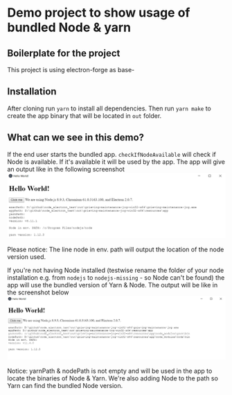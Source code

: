 # Demo project to show usage of bundled Node & yarn

## Boilerplate for the project

This project is using electron-forge as base-

## Installation

After cloning run `yarn` to install all dependencies. Then run `yarn make` to create the app binary that will be located in `out` folder.

## What can we see in this demo?

If the end user starts the bundled app. `checkIfNodeAvailable` will check if Node is available. If it's available it will be used by the app. The app will give an output like in the following screenshot
![Screenshot_Using_installed_Node_version.PNG](Screenshot_Using_installed_Node_version.PNG)

Please notice: The line node in env. path will output the location of the node version used.

If you're not having Node installed (testwise rename the folder of your node installation e.g. from `nodejs` to `nodejs-missing` - so Node can't be found) the app will use the bundled version of Yarn & Node. The output will be like in the screenshot below
![Screenshot_Using_bundled_Node_version.PNG](Screenshot_Using_bundled_Node_version.PNG)

Notice: yarnPath & nodePath is not empty and will be used in the app to locate the binaries of Node & Yarn.
We're also adding Node to the path so Yarn can find the bundled Node version.
